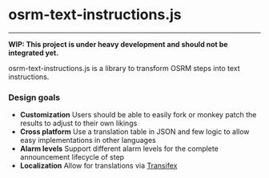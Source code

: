 # osrm-text-instructions.js

----

__WIP: This project is under heavy development and should not be integrated yet.__

osrm-text-instructions.js is a library to transform OSRM steps into text instructions.

### Design goals

- __Customization__ Users should be able to easily fork or monkey patch the results to adjust to their own likings
- __Cross platform__ Use a translation table in JSON and few logic to allow easy implementations in other languages
- __Alarm levels__ Support different alarm levels for the complete announcement lifecycle of step
- __Localization__ Allow for translations via [Transifex](https://www.transifex.com/)
